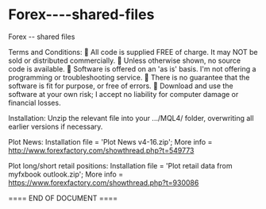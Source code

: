 # Forex----shared-files
Forex -- shared files

Terms and Conditions:
 All code is supplied FREE of charge. It may NOT be sold or distributed commercially. 
 Unless otherwise shown, no source code is available.
 Software is offered on an 'as is' basis. I'm not offering a programming or troubleshooting service.
 There is no guarantee that the software is fit for purpose, or free of errors. 
 Download and use the software at your own risk; I accept no liability for computer damage or financial losses.

Installation:
Unzip the relevant file into your .../MQL4/ folder, overwriting all earlier versions if necessary.

Plot News: 
Installation file = 'Plot News v4-16.zip'; 
More info = http://www.forexfactory.com/showthread.php?t=549773

Plot long/short retail positions: 
Installation file = 'Plot retail data from myfxbook outlook.zip'; 
More info = https://www.forexfactory.com/showthread.php?t=930086


==== END OF DOCUMENT ====

